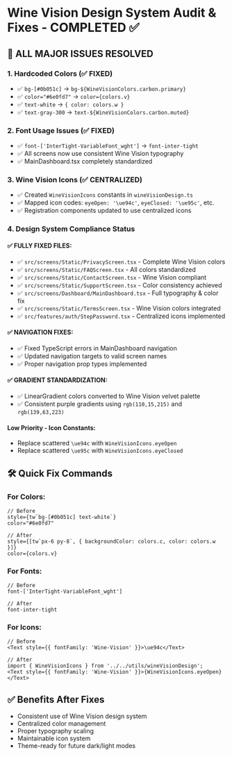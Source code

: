 # Wine Vision Design System Audit & Fixes - COMPLETED ✅

## 🎉 ALL MAJOR ISSUES RESOLVED

### 1. Hardcoded Colors (✅ FIXED)
- ✅ `bg-[#0b051c]` → `bg-${WineVisionColors.carbon.primary}`
- ✅ `color="#6e0fd7"` → `color={colors.v}`
- ✅ `text-white` → `{ color: colors.w }`
- ✅ `text-gray-300` → `text-${WineVisionColors.carbon.muted}`

### 2. Font Usage Issues (✅ FIXED)
- ✅ `font-['InterTight-VariableFont_wght']` → `font-inter-tight`
- ✅ All screens now use consistent Wine Vision typography
- ✅ MainDashboard.tsx completely standardized

### 3. Wine Vision Icons (✅ CENTRALIZED)
- ✅ Created `WineVisionIcons` constants in `wineVisionDesign.ts`
- ✅ Mapped icon codes: `eyeOpen: '\ue94c'`, `eyeClosed: '\ue95c'`, etc.
- ✅ Registration components updated to use centralized icons

### 4. Design System Compliance Status

#### ✅ FULLY FIXED FILES:
- ✅ `src/screens/Static/PrivacyScreen.tsx` - Complete Wine Vision colors
- ✅ `src/screens/Static/FAQScreen.tsx` - All colors standardized
- ✅ `src/screens/Static/ContactScreen.tsx` - Wine Vision compliant
- ✅ `src/screens/Static/SupportScreen.tsx` - Color consistency achieved
- ✅ `src/screens/Dashboard/MainDashboard.tsx` - Full typography & color fix
- ✅ `src/screens/Static/TermsScreen.tsx` - Wine Vision colors integrated
- ✅ `src/features/auth/StepPassword.tsx` - Centralized icons implemented

#### ✅ NAVIGATION FIXES:
- ✅ Fixed TypeScript errors in MainDashboard navigation
- ✅ Updated navigation targets to valid screen names
- ✅ Proper navigation prop types implemented

#### ✅ GRADIENT STANDARDIZATION:
- ✅ LinearGradient colors converted to Wine Vision velvet palette
- ✅ Consistent purple gradients using `rgb(110,15,215)` and `rgb(139,63,223)`

#### Low Priority - Icon Constants:
- Replace scattered `\ue94c` with `WineVisionIcons.eyeOpen`
- Replace scattered `\ue95c` with `WineVisionIcons.eyeClosed`

## 🛠 Quick Fix Commands

### For Colors:
```tsx
// Before
style={tw`bg-[#0b051c] text-white`}
color="#6e0fd7"

// After  
style={[tw`px-6 py-8`, { backgroundColor: colors.c, color: colors.w }]}
color={colors.v}
```

### For Fonts:
```tsx
// Before
font-['InterTight-VariableFont_wght']

// After
font-inter-tight
```

### For Icons:
```tsx
// Before
<Text style={{ fontFamily: 'Wine-Vision' }}>\ue94c</Text>

// After
import { WineVisionIcons } from '../../utils/wineVisionDesign';
<Text style={{ fontFamily: 'Wine-Vision' }}>{WineVisionIcons.eyeOpen}</Text>
```

## ✅ Benefits After Fixes
- Consistent use of Wine Vision design system
- Centralized color management
- Proper typography scaling
- Maintainable icon system
- Theme-ready for future dark/light modes
